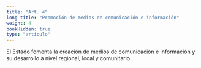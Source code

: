 ```yaml
---
title: "Art. 4"
long-title: "Promoción de medios de comunicación e información"
weight: 4
bookHidden: true
type: "articulo"
---
```


El Estado fomenta la creación de medios de comunicación e información y su desarrollo a nivel regional, local y comunitario.
